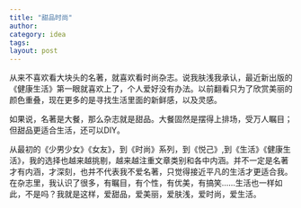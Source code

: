 ```yaml
---
title: "甜品时尚"
author:
category: idea
tags: 
layout: post
---
```

从来不喜欢看大块头的名著，就喜欢看时尚杂志。说我肤浅我承认，最近新出版的《健康生活》第一眼就喜欢上了，个人爱好没有办法。以前翻看只为了欣赏美丽的颜色重叠，现在更多的是寻找生活里面的新鲜感，以及灵感。

如果说，名著是大餐，那么杂志就是甜品。大餐固然是摆得上排场，受万人瞩目；但甜品更适合生活，还可以DIY。

从最初的《少男少女》《女友》，到《时尚》系列，到《悦己》,到《生活》《健康生活》，我的选择也越来越挑剔，越来越注重文章类别和各中内涵。并不一定是名著才有内涵，才深刻，也并不代表我不爱名著，只觉得接近平凡的生活才更适合我。在杂志里，我认识了很多，有瞩目，有个性，有优美，有搞笑……生活也一样如此，不是吗？我就是这样，爱甜品，爱美丽，爱肤浅，爱时尚，爱生活。


